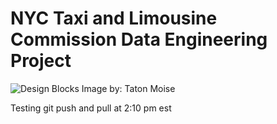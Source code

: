 # NYC Taxi and Limousine Commission Data Engineering Project
![Design Blocks](https://images.unsplash.com/photo-1512978748615-0bfcbdc57bc3?ixlib=rb-1.2.1&ixid=MXwxMjA3fDB8MHxwaG90by1wYWdlfHx8fGVufDB8fHw%3D&auto=format&fit=crop&w=2100&q=80)
Image by: Taton Moise

Testing git push and pull at 2:10 pm est
